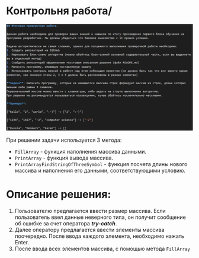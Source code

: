 # Контрольня работа/
![Итоговая работа](Итоговая_работа.JPG)

При решении задачи используется 3 метода:
* `FillArray`  - функция наполнения массива данными.
* `PrintArray` - функция вывода массива.
* `PrintArrayFindStringOfThreeSymbol` - функция посчета длины нового массива и наполнения его данными, соответствующими условию.

# Описание решения:
 1. Пользователю предлагается ввести размер массива. Если пользователь ввел данные неверного типа, он получит сообщение об ошибке за счет оператора ***try-catch***. 
 2. Далее оператору предлагается ввести элементы массива поочередно. 
 После ввода каждого элемента, необходимо нажать Enter.
 3. После ввода всех элементов массива, с помощью метода `FillArray`
